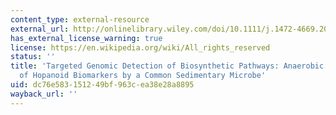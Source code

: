 ```yaml
---
content_type: external-resource
external_url: http://onlinelibrary.wiley.com/doi/10.1111/j.1472-4669.2005.00041.x/abstract
has_external_license_warning: true
license: https://en.wikipedia.org/wiki/All_rights_reserved
status: ''
title: 'Targeted Genomic Detection of Biosynthetic Pathways: Anaerobic Production
  of Hopanoid Biomarkers by a Common Sedimentary Microbe'
uid: dc76e583-1512-49bf-963c-ea38e28a8895
wayback_url: ''
---
```

